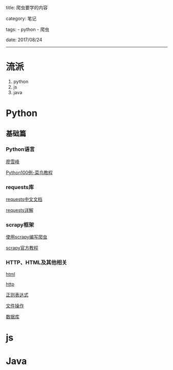 title: 爬虫要学的内容

category: 笔记

tags:
    - python
    - 爬虫


date: 2017/08/24

---

# 流派

1. python
2. js
3. java

<!--more-->

# Python

## 基础篇

### Python语言

[廖雪峰](https://www.liaoxuefeng.com/wiki/0014316089557264a6b348958f449949df42a6d3a2e542c000)


[Python100例-菜鸟教程](http://www.runoob.com/python/python-100-examples.html)

### requests库

[requests中文文档](http://cn.python-requests.org/zh_CN/latest/)

[requests详解](http://blog.csdn.net/shanzhizi/article/details/50903748)

### scrapy框架

[使用scrapy编写爬虫](http://blog.csdn.net/pleasecallmewhy/article/details/19642329)

[scrapy官方教程](http://scrapy-chs.readthedocs.io/zh_CN/0.24/intro/tutorial.html)

### HTTP、HTML及其他相关

[html]()

[http]()

[正则表达式]()

[文件操作]()

[数据库]()


# js


# Java
